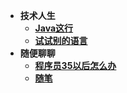 - **技术人生**
  - [**Java这行**](java/java.md)
  - [**试试别的语言**](other/other.md)
- **随便聊聊**
  - [**程序员35以后怎么办**](talk/35.md)
  - [**随笔**](talk/suibi.md)


